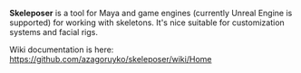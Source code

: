 **Skeleposer** is a tool for Maya and game engines (currently Unreal Engine is supported) for working with skeletons. It's nice suitable for customization systems and facial rigs.

Wiki documentation is here: https://github.com/azagoruyko/skeleposer/wiki/Home
